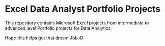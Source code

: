 # Excel Data Analyst Portfolio Projects

This repository contains Microsoft Excel projects from intermediate to advanced level Portfolio projects for Data Analytics

Hope this helps get that dream Job :D
